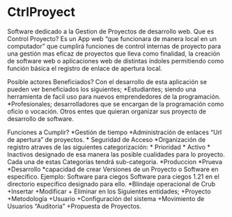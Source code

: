 # CtrlProyect
Software dedicado a la Gestion de Proyectos de desarrollo web.
Que es Control Proyecto?
Es un App web “que funcionara de manera local en un computador” que cumplirá funciones de control internas de proyecto para una gestión mas eficaz de proyectos que lleva como finalidad, la creación de 
software web o aplicaciones web de distintas índoles permitiendo como función básica el registro de enlace de apertura local. 

Posible actores Beneficiados?
Con el desarrollo de esta aplicación se pueden ver beneficiados los siguientes;
	*Estudiantes; siendo una herramienta de facil uso para nuevos emprendedores de la 			programación.
*Profesionales; desarrolladores que se encargan de la programación como oficio o vocación.
Otros entes que quieran organizar sus proyecto de desarrollo de software.

Funciones a Cumplir?
	*Gestión de tiempo
	*Administración de enlaces “Url de apertura”  de proyectos.
	* Seguridad de Acceso 
	*Organización de registro atraves de las siguientes categorización:
		* Prioridad
		* Activo
		* Inactivos
		designado de esa manera las posible cualidades para lo proyecto.
	Cada una de estas Categorías tendrá sub-categoria.
		*Produccion 
		*Prueva
		*Desarrollo
	*capacidad de crear Versiones  de un Proyecto o Software en especifico.
		Ejemplo: Software para ciegos
			    Software para ciegos 1.21
		en el directorio especifico designado para ello.
	*Blindaje operacional de Crub 
  		+Insertar +Modificar + Eliminar
	en los Siguientes entidades;
		+Proyecto +Metodología +Usuario +Configuración del sistema 
			+Movimiento de Usuarios “Auditoria” +Propuesta de Proyectos.

